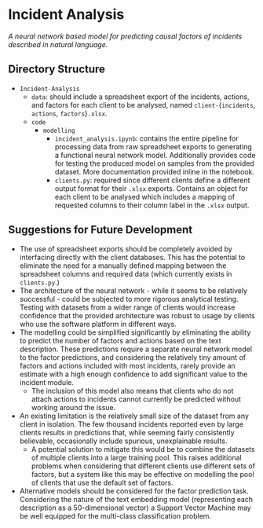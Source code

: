 # Incident Analysis
_A neural network based model for predicting causal factors of incidents described in natural language._

## Directory Structure
- `Incident-Analysis`
  - `data`: should include a spreadsheet export of the incidents, actions, and factors for each client to be analysed, named `client-`{`incidents`, `actions`, `factors`}`.xlsx`.
  - `code`
    - `modelling`
      - `incident_analysis.ipynb`: contains the entire pipeline for processing data from raw spreadsheet exports to generating a functional neural network model. Additionally provides code for testing the produced model on samples from the provided dataset. More documentation provided inline in the notebook.
      - `clients.py`: required since different clients define a different output format for their `.xlsx` exports. Contains an object for each client to be analysed which includes a mapping of requested columns to their column label in the `.xlsx` output.

## Suggestions for Future Development
- The use of spreadsheet exports should be completely avoided by interfacing directly with the client databases. This has the potential to eliminate the need for a manually defined mapping between the spreadsheet columns and required data (which currently exists in `clients.py`.)
- The architecture of the neural network - while it seems to be relatively successful - could be subjected to more rigorous analytical testing. Testing with datasets from a wider range of clients would increase confidence that the provided architecture was robust to usage by clients who use the software platform in different ways.
- The modelling could be simplified significantly by eliminating the ability to predict the number of factors and actions based on the text description. These predictions require a separate neural network model to the factor predictions, and considering the relatively tiny amount of factors and actions included with most incidents, rarely provide an estimate with a high enough confidence to add significant value to the incident module.
  - The inclusion of this model also means that clients who do not attach actions to incidents cannot currently be predicted without working around the issue.
- An existing limitation is the relatively small size of the dataset from any client in isolation. The few thousand incidents reported even by large clients results in predictions that, while seeming fairly consistently believable, occasionally include spurious, unexplainable results.
  - A potential solution to mitigate this would be to combine the datasets of multiple clients into a large training pool. This raises additional problems when considering that different clients use different sets of factors, but a system like this may be effective on modelling the pool of clients that use the default set of factors.
- Alternative models should be considered for the factor prediction task. Considering the nature of the text embedding model (representing each description as a 50-dimensional vector) a Support Vector Machine may be well equipped for the multi-class classification problem.